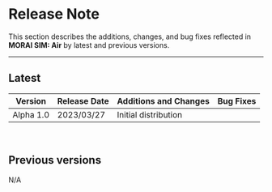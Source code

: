 # Release Note
This section describes the additions, changes, and bug fixes reflected in **MORAI SIM: Air** by latest and previous versions.

---

## Latest

|  Version        | Release Date | Additions and Changes   | Bug Fixes   | 
| --------------- | :----------- | ----------------------- | ----------- |
|  Alpha 1.0      | 2023/03/27   | Initial distribution    |             | 

<br>

## Previous versions

N/A


